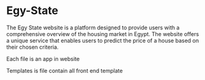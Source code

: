 # Egy-State
The Egy State website is a platform designed to provide users with a comprehensive overview of the housing market in Egypt. The website offers a unique service that enables users to predict the price of a house based on their chosen criteria.

 Each file is an app in website 
 
 Templates is file contain all front end template

